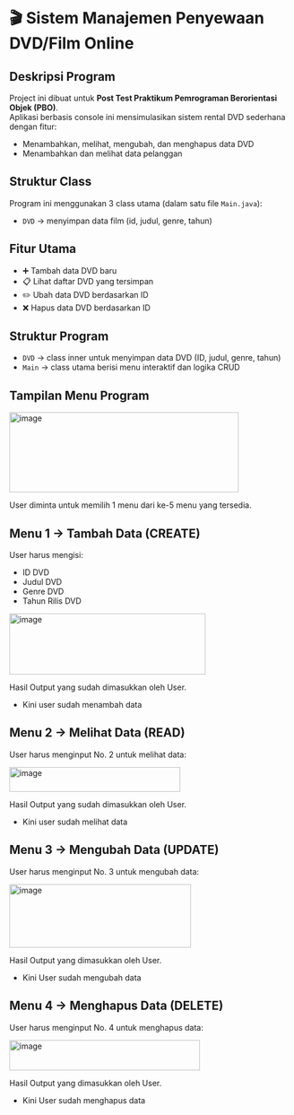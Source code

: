 # 🎬 Sistem Manajemen Penyewaan DVD/Film Online

## Deskripsi Program

Project ini dibuat untuk **Post Test Praktikum Pemrograman Berorientasi Objek (PBO)**.  
Aplikasi berbasis console ini mensimulasikan sistem rental DVD sederhana dengan fitur:
- Menambahkan, melihat, mengubah, dan menghapus data DVD
- Menambahkan dan melihat data pelanggan

## Struktur Class
Program ini menggunakan 3 class utama (dalam satu file `Main.java`):
- `DVD` → menyimpan data film (id, judul, genre, tahun)

## Fitur Utama
- ➕ Tambah data DVD baru
- 📋 Lihat daftar DVD yang tersimpan
- ✏️ Ubah data DVD berdasarkan ID
- ❌ Hapus data DVD berdasarkan ID

## Struktur Program
- `DVD` → class inner untuk menyimpan data DVD (ID, judul, genre, tahun)
- `Main` → class utama berisi menu interaktif dan logika CRUD


## Tampilan Menu Program

<img width="409" height="143" alt="image" src="https://github.com/user-attachments/assets/ca5a7bdd-2394-46ad-b544-3c37b825a042" />


User diminta untuk memilih 1 menu dari ke-5 menu yang tersedia.

## Menu 1 -> Tambah Data (CREATE)

User harus mengisi:
- ID DVD
- Judul DVD
- Genre DVD
- Tahun Rilis DVD

<img width="350" height="109" alt="image" src="https://github.com/user-attachments/assets/bfa2437e-0b26-4b11-b5e6-79e1ea118d10" />

Hasil Output yang sudah dimasukkan oleh User.
- Kini user sudah menambah data

## Menu 2 -> Melihat Data (READ)

User harus menginput No. 2 untuk melihat data:

<img width="305" height="44" alt="image" src="https://github.com/user-attachments/assets/29b70b12-4aa2-4bdb-88cc-c30e07fac90b" />

Hasil Output yang sudah dimasukkan oleh User.
- Kini user sudah melihat data

## Menu 3 -> Mengubah Data (UPDATE)

User harus menginput No. 3 untuk mengubah data:

<img width="324" height="113" alt="image" src="https://github.com/user-attachments/assets/3acb5247-0cee-443c-8f0f-b54c63f17fb6" />

Hasil Output yang dimasukkan oleh User.
- Kini User sudah mengubah data

## Menu 4 -> Menghapus Data (DELETE)

User harus menginput No. 4 untuk menghapus data:

<img width="340" height="54" alt="image" src="https://github.com/user-attachments/assets/8bb9589f-5a87-41c1-b3d8-9ee510e7787e" />

Hasil Output yang dimasukkan oleh User.
- Kini User sudah menghapus data



